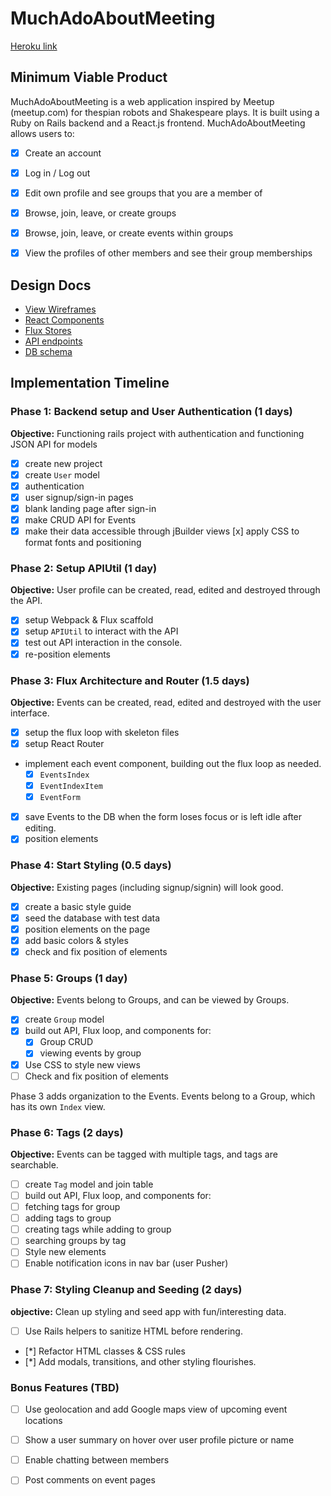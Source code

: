 # MuchAdoAboutMeeting

[Heroku link][heroku]

[heroku]: http://tranquil-citadel-25696.herokuapp.com/

## Minimum Viable Product

MuchAdoAboutMeeting is a web application inspired by Meetup (meetup.com) for thespian robots and Shakespeare plays. It is built using a Ruby on Rails backend and a React.js frontend. MuchAdoAboutMeeting allows users to:

- [x] Create an account
- [x] Log in / Log out
- [x] Edit own profile and see groups that you are a member of
- [x] Browse, join, leave, or create groups
- [x] Browse, join, leave, or create events within groups
- [x] View the profiles of other members and see their group memberships


## Design Docs
* [View Wireframes][views]
* [React Components][components]
* [Flux Stores][stores]
* [API endpoints][api-endpoints]
* [DB schema][schema]

[views]: ./docs/views.md
[components]: ./docs/components.md
[stores]: ./docs/stores.md
[api-endpoints]: ./docs/api-endpoints.md
[schema]: ./docs/schema.md

## Implementation Timeline

### Phase 1: Backend setup and User Authentication (1 days)

**Objective:** Functioning rails project with authentication and functioning JSON API for models

- [x] create new project
- [x] create `User` model
- [x] authentication
- [x] user signup/sign-in pages
- [x] blank landing page after sign-in
- [x] make CRUD API for Events
- [x] make their data accessible through jBuilder views
  [x] apply CSS to format fonts and positioning

### Phase 2: Setup APIUtil (1 day)

**Objective:** User profile can be created, read, edited and destroyed through
the API.

- [x] setup Webpack & Flux scaffold
- [x] setup `APIUtil` to interact with the API
- [x] test out API interaction in the console.
- [x] re-position elements

### Phase 3: Flux Architecture and Router (1.5 days)

**Objective:** Events can be created, read, edited and destroyed with the
user interface.

- [x] setup the flux loop with skeleton files
- [x] setup React Router
- implement each event component, building out the flux loop as needed.
  - [x] `EventsIndex`
  - [x] `EventIndexItem`
  - [x] `EventForm`
- [x] save Events to the DB when the form loses focus or is left idle
  after editing.
- [x] position elements

### Phase 4: Start Styling (0.5 days)

**Objective:** Existing pages (including signup/signin) will look good.

- [x] create a basic style guide
- [x] seed the database with test data
- [x] position elements on the page
- [x] add basic colors & styles
- [x] check and fix position of elements

### Phase 5: Groups (1 day)

**Objective:** Events belong to Groups, and can be viewed by Groups.

- [x] create `Group` model
- [x] build out API, Flux loop, and components for:
  - [x] Group CRUD
  - [x] viewing events by group
- [x] Use CSS to style new views
- [ ] Check and fix position of elements

Phase 3 adds organization to the Events. Events belong to a Group,
which has its own `Index` view.

### Phase 6: Tags (2 days)

**Objective:** Events can be tagged with multiple tags, and tags are searchable.

- [ ] create `Tag` model and join table
- [ ] build out API, Flux loop, and components for:
- [ ] fetching tags for group
- [ ] adding tags to group
- [ ] creating tags while adding to group
- [ ] searching groups by tag
- [ ] Style new elements
- [ ] Enable notification icons in nav bar (user Pusher)

### Phase 7: Styling Cleanup and Seeding (2 days)

**objective:** Clean up styling and seed app with fun/interesting data.

- [ ] Use Rails helpers to sanitize HTML before rendering.
- [*] Refactor HTML classes & CSS rules
- [*] Add modals, transitions, and other styling flourishes.

### Bonus Features (TBD)
- [ ] Use geolocation and add Google maps view of upcoming event locations
- [ ] Show a user summary on hover over user profile picture or name
- [ ] Enable chatting between members
- [ ] Post comments on event pages



[phase-one]: ./docs/phases/phase1.md
[phase-two]: ./docs/phases/phase2.md
[phase-three]: ./docs/phases/phase3.md
[phase-four]: ./docs/phases/phase4.md
[phase-five]: ./docs/phases/phase5.md
